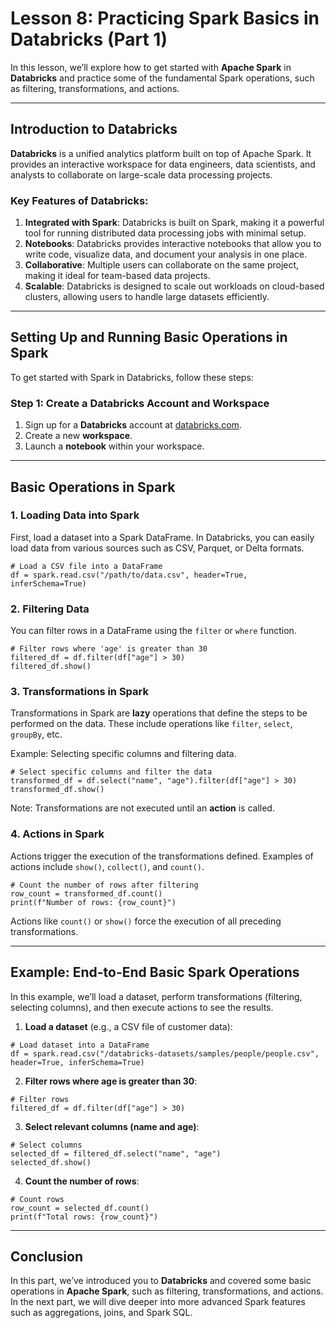 
# Lesson 8: Practicing Spark Basics in Databricks (Part 1)

In this lesson, we’ll explore how to get started with **Apache Spark** in **Databricks** and practice some of the fundamental Spark operations, such as filtering, transformations, and actions.

---

## Introduction to Databricks

**Databricks** is a unified analytics platform built on top of Apache Spark. It provides an interactive workspace for data engineers, data scientists, and analysts to collaborate on large-scale data processing projects.

### Key Features of Databricks:
1. **Integrated with Spark**: Databricks is built on Spark, making it a powerful tool for running distributed data processing jobs with minimal setup.
2. **Notebooks**: Databricks provides interactive notebooks that allow you to write code, visualize data, and document your analysis in one place.
3. **Collaborative**: Multiple users can collaborate on the same project, making it ideal for team-based data projects.
4. **Scalable**: Databricks is designed to scale out workloads on cloud-based clusters, allowing users to handle large datasets efficiently.

---

## Setting Up and Running Basic Operations in Spark

To get started with Spark in Databricks, follow these steps:

### Step 1: Create a Databricks Account and Workspace
1. Sign up for a **Databricks** account at [databricks.com](https://databricks.com).
2. Create a new **workspace**.
3. Launch a **notebook** within your workspace.

---

## Basic Operations in Spark

### 1. **Loading Data into Spark**
First, load a dataset into a Spark DataFrame. In Databricks, you can easily load data from various sources such as CSV, Parquet, or Delta formats.

```
# Load a CSV file into a DataFrame
df = spark.read.csv("/path/to/data.csv", header=True, inferSchema=True)
```

### 2. **Filtering Data**
You can filter rows in a DataFrame using the `filter` or `where` function.

```
# Filter rows where 'age' is greater than 30
filtered_df = df.filter(df["age"] > 30)
filtered_df.show()
```

### 3. **Transformations in Spark**
Transformations in Spark are **lazy** operations that define the steps to be performed on the data. These include operations like `filter`, `select`, `groupBy`, etc.

Example: Selecting specific columns and filtering data.

```
# Select specific columns and filter the data
transformed_df = df.select("name", "age").filter(df["age"] > 30)
transformed_df.show()
```

Note: Transformations are not executed until an **action** is called.

### 4. **Actions in Spark**
Actions trigger the execution of the transformations defined. Examples of actions include `show()`, `collect()`, and `count()`.

```
# Count the number of rows after filtering
row_count = transformed_df.count()
print(f"Number of rows: {row_count}")
```

Actions like `count()` or `show()` force the execution of all preceding transformations.

---

## Example: End-to-End Basic Spark Operations

In this example, we’ll load a dataset, perform transformations (filtering, selecting columns), and then execute actions to see the results.

1. **Load a dataset** (e.g., a CSV file of customer data):
```
# Load dataset into a DataFrame
df = spark.read.csv("/databricks-datasets/samples/people/people.csv", header=True, inferSchema=True)
```

2. **Filter rows where age is greater than 30**:
```
# Filter rows
filtered_df = df.filter(df["age"] > 30)
```

3. **Select relevant columns (name and age)**:
```
# Select columns
selected_df = filtered_df.select("name", "age")
selected_df.show()
```

4. **Count the number of rows**:
```
# Count rows
row_count = selected_df.count()
print(f"Total rows: {row_count}")
```

---

## Conclusion

In this part, we’ve introduced you to **Databricks** and covered some basic operations in **Apache Spark**, such as filtering, transformations, and actions. In the next part, we will dive deeper into more advanced Spark features such as aggregations, joins, and Spark SQL.
